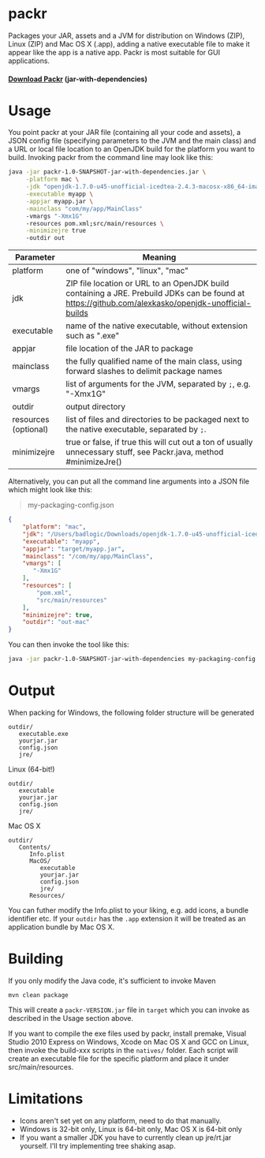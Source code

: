 packr
=====

Packages your JAR, assets and a JVM for distribution on Windows (ZIP), Linux (ZIP) and Mac OS X (.app), adding a native executable file to make it appear like the app is a native app. Packr is most suitable for GUI applications.

#### [Download Packr](http://libgdx.badlogicgames.com/packr/) (jar-with-dependencies)

Usage
=====
You point packr at your JAR file (containing all your code and assets), a JSON config file (specifying parameters to the JVM and the main class) and a URL or local file location to an OpenJDK build for the platform you want to build. Invoking packr from the command line may look like this:

```bash
java -jar packr-1.0-SNAPSHOT-jar-with-dependencies.jar \
     -platform mac \
     -jdk "openjdk-1.7.0-u45-unofficial-icedtea-2.4.3-macosx-x86_64-image.zip" \
     -executable myapp \
     -appjar myapp.jar \
     -mainclass "com/my/app/MainClass"
     -vmargs "-Xmx1G"
     -resources pom.xml;src/main/resources \
     -minimizejre true
     -outdir out
```

| Parameter | Meaning |
| --- | --- |
| platform | one of "windows", "linux", "mac" |
| jdk | ZIP file location or URL to an OpenJDK build containing a JRE. Prebuild JDKs can be found at https://github.com/alexkasko/openjdk-unofficial-builds |
| executable | name of the native executable, without extension such as ".exe" |
| appjar | file location of the JAR to package |
| mainclass | the fully qualified name of the main class, using forward slashes to delimit package names |
| vmargs | list of arguments for the JVM, separated by `;`, e.g. "-Xmx1G" |
| outdir | output directory |
| resources (optional) | list of files and directories to be packaged next to the native executable, separated by `;`.
| minimizejre | true or false, if true this will cut out a ton of usually unnecessary stuff, see Packr.java, method #minimizeJre() |

Alternatively, you can put all the command line arguments into a JSON file which might look like this:

> my-packaging-config.json
```json
{
    "platform": "mac",
    "jdk": "/Users/badlogic/Downloads/openjdk-1.7.0-u45-unofficial-icedtea-2.4.3-macosx-x86_64-image.zip",
    "executable": "myapp",
    "appjar": "target/myapp.jar",
    "mainclass": "/com/my/app/MainClass",
    "vmargs": [
       "-Xmx1G"
    ],
    "resources": [
        "pom.xml",
        "src/main/resources"
    ],
    "minimizejre": true,
    "outdir": "out-mac"
}
```

You can then invoke the tool like this:

```bash
java -jar packr-1.0-SNAPSHOT-jar-with-dependencies my-packaging-config.json
```

Output
======
When packing for Windows, the following folder structure will be generated

```
outdir/
   executable.exe
   yourjar.jar
   config.json
   jre/
```

Linux (64-bit!)

```
outdir/
   executable
   yourjar.jar
   config.json
   jre/
```

Mac OS X

```
outdir/
   Contents/
      Info.plist
      MacOS/
         executable
         yourjar.jar
         config.json
         jre/
      Resources/
```

You can futher modify the Info.plist to your liking, e.g. add icons, a bundle identifier etc. If your `outdir` has the `.app` extension it will be treated as an application bundle by Mac OS X.

Building
========
If you only modify the Java code, it's sufficient to invoke Maven

```
mvn clean package
```

This will create a `packr-VERSION.jar` file in `target` which you can invoke as described in the Usage section above.

If you want to compile the exe files used by packr, install premake, Visual Studio 2010 Express on Windows, Xcode on Mac OS X and GCC on Linux, then invoke the build-xxx scripts in the `natives/` folder. Each script will create an executable file for the specific platform and place it under src/main/resources.

Limitations
===========

  * Icons aren't set yet on any platform, need to do that manually.
  * Windows is 32-bit only, Linux is 64-bit only, Mac OS X is 64-bit only
  * If you want a smaller JDK you have to currently clean up jre/rt.jar yourself. I'll try implementing tree shaking asap.
